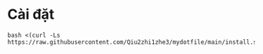 # Cài đặt 
```
bash <(curl -Ls https://raw.githubusercontent.com/Qiu2zhi1zhe3/mydotfile/main/install.sh)
```

